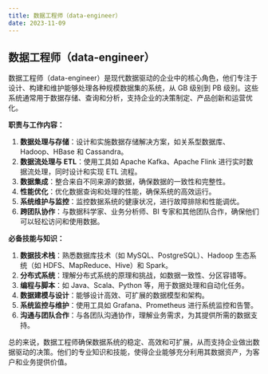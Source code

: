 ```yaml
---
title: 数据工程师（data-engineer）
date: 2023-11-09
---
```


## 数据工程师（data-engineer）

数据工程师（data-engineer）是现代数据驱动的企业中的核心角色，他们专注于设计、构建和维护能够处理各种规模数据集的系统，从 GB 级别到 PB 级别。这些系统通常用于数据存储、查询和分析，支持企业的决策制定、产品创新和运营优化。

**职责与工作内容：**

1. **数据处理与存储**：设计和实施数据存储解决方案，如关系型数据库、Hadoop、HBase 和 Cassandra。
2. **数据流处理与 ETL**：使用工具如 Apache Kafka、Apache Flink 进行实时数据流处理，同时设计和实现 ETL 流程。
3. **数据集成**：整合来自不同来源的数据，确保数据的一致性和完整性。
4. **性能优化**：优化数据查询和处理的性能，确保系统的高效运行。
5. **系统维护与监控**：监控数据系统的健康状况，进行故障排除和性能调优。
6. **跨团队协作**：与数据科学家、业务分析师、BI 专家和其他团队合作，确保他们可以轻松访问和使用数据。

**必备技能与知识：**

1. **数据技术栈**：熟悉数据库技术（如 MySQL、PostgreSQL）、Hadoop 生态系统（如 HDFS、MapReduce、Hive）和 Spark。
2. **分布式系统**：理解分布式系统的原理和挑战，如数据一致性、分区容错等。
3. **编程与脚本**：如 Java、Scala、Python 等，用于数据处理和自动化任务。
4. **数据建模与设计**：能够设计高效、可扩展的数据模型和架构。
5. **系统监控与维护**：使用工具如 Grafana、Prometheus 进行系统监控和告警。
6. **沟通与团队合作**：与各团队沟通协作，理解业务需求，为其提供所需的数据支持。

总的来说，数据工程师确保数据系统的稳定、高效和可扩展，从而支持企业做出数据驱动的决策。他们的专业知识和技能，使得企业能够充分利用其数据资产，为客户和业务提供价值。
